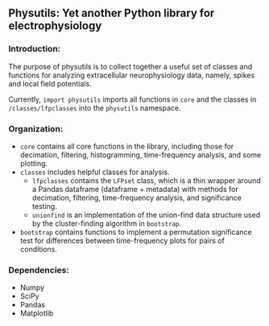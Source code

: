 ## Physutils: Yet another Python library for electrophysiology

### Introduction:

The purpose of physutils is to collect together a useful set of classes and functions for analyzing extracellular neurophysiology data, namely, spikes and local field potentials.

Currently, `import physutils` imports all functions in `core` and the classes in `/classes/lfpclasses` into the `physutils` namespace.

### Organization:

* `core` contains all core functions in the library, including those for decimation, filtering, histogramming, time-frequency analysis, and some plotting.
* `classes` includes helpful classes for analysis.
  * `lfpclasses` contains the `LFPset` class, which is a thin wrapper around a Pandas dataframe (dataframe + metadata) with methods for decimation, filtering, time-frequency analysis, and significance testing.
  * `unionfind` is an implementation of the union-find data structure used by the cluster-finding algorithm in `bootstrap`.
* `bootstrap` contains functions to implement a permutation significance test for differences between time-frequency plots for pairs of conditions.

### Dependencies:
* Numpy
* SciPy
* Pandas
* Matplotlib
